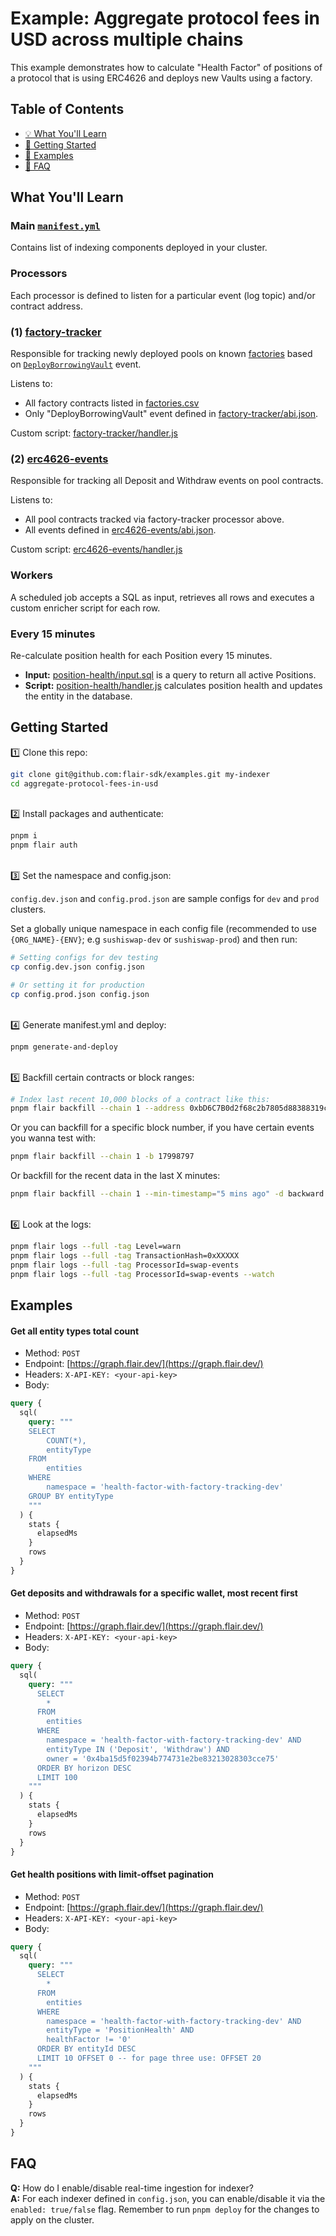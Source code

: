 # Example: Aggregate protocol fees in USD across multiple chains

This example demonstrates how to calculate "Health Factor" of positions of a protocol that is using ERC4626 and deploys new Vaults using a factory.

## Table of Contents

- [💡 What You'll Learn](#what-you'll-learn)
- [🏁 Getting Started](#getting-started)
- [💎 Examples](#examples)
- [🤔 FAQ](#faq)



## What You'll Learn

### Main [`manifest.yml`](./manifest.yml)

Contains list of indexing components deployed in your cluster.

### Processors

Each processor is defined to listen for a particular event (log topic) and/or contract address.

### (1) [factory-tracker](./factory-tracker)

Responsible for tracking newly deployed pools on known [factories](./factories.csv) based on [`DeployBorrowingVault`](./factory-tracker/abi.json) event.

Listens to:

- All factory contracts listed in [factories.csv](./factories.csv)
- Only "DeployBorrowingVault" event defined in [factory-tracker/abi.json](./factory-tracker/abi.json).

Custom script: [factory-tracker/handler.js](./factory-tracker/handler.js)

### (2) [erc4626-events](./erc4626-events)

Responsible for tracking all Deposit and Withdraw events on pool contracts.

Listens to:

- All pool contracts tracked via factory-tracker processor above.
- All events defined in [erc4626-events/abi.json](./erc4626-events/abi.json).

Custom script: [erc4626-events/handler.js](./erc4626-events/handler.js)

### Workers

A scheduled job accepts a SQL as input, retrieves all rows and executes a custom enricher script for each row.

### Every 15 minutes

Re-calculate position health for each Position every 15 minutes.

- **Input:** [position-health/input.sql](./position-health/input.sql) is a query to return all active Positions.
- **Script:** [position-health/handler.js](./position-health/handler.js) calculates position health and updates the entity in the database.



## Getting Started

1️⃣ Clone this repo:

```bash
git clone git@github.com:flair-sdk/examples.git my-indexer
cd aggregate-protocol-fees-in-usd
```

<br /> 
2️⃣ Install packages and authenticate:

```bash
pnpm i
pnpm flair auth
```

<br />
3️⃣ Set the namespace and config.json:

`config.dev.json` and `config.prod.json` are sample configs for `dev` and `prod` clusters.

Set a globally unique namespace in each config file (recommended to use `{ORG_NAME}-{ENV}`; e.g `sushiswap-dev` or `sushiswap-prod`) and then run:

```bash
# Setting configs for dev testing
cp config.dev.json config.json

# Or setting it for production
cp config.prod.json config.json
```

<br />
4️⃣ Generate manifest.yml and deploy:

```bash
pnpm generate-and-deploy
```

<br />
5️⃣ Backfill certain contracts or block ranges:

```bash
# Index last recent 10,000 blocks of a contract like this:
pnpm flair backfill --chain 1 --address 0xbD6C7B0d2f68c2b7805d88388319cfB6EcB50eA9 -d backward --max-blocks 10000
```

Or you can backfill for a specific block number, if you have certain events you wanna test with:

```bash
pnpm flair backfill --chain 1 -b 17998797
```

Or backfill for the recent data in the last X minutes:

```bash
pnpm flair backfill --chain 1 --min-timestamp="5 mins ago" -d backward
```

<br />
6️⃣ Look at the logs:

```bash
pnpm flair logs --full -tag Level=warn
pnpm flair logs --full -tag TransactionHash=0xXXXXX
pnpm flair logs --full -tag ProcessorId=swap-events
pnpm flair logs --full -tag ProcessorId=swap-events --watch
```



## Examples

#### Get all entity types total count

- Method: `POST`
- Endpoint: [https://graph.flair.dev/](https://graph.flair.dev/)
- Headers: `X-API-KEY: <your-api-key>`
- Body:

```graphql
query {
  sql(
    query: """
    SELECT
        COUNT(*),
        entityType
    FROM
        entities
    WHERE
        namespace = 'health-factor-with-factory-tracking-dev'
    GROUP BY entityType
    """
  ) {
    stats {
      elapsedMs
    }
    rows
  }
}
```

#### Get deposits and withdrawals for a specific wallet, most recent first

- Method: `POST`
- Endpoint: [https://graph.flair.dev/](https://graph.flair.dev/)
- Headers: `X-API-KEY: <your-api-key>`
- Body:

```graphql
query {
  sql(
    query: """
      SELECT
        *
      FROM
        entities
      WHERE
        namespace = 'health-factor-with-factory-tracking-dev' AND
        entityType IN ('Deposit', 'Withdraw') AND
        owner = '0x4ba15d5f02394b774731e2be83213028303cce75'
      ORDER BY horizon DESC
      LIMIT 100
    """
  ) {
    stats {
      elapsedMs
    }
    rows
  }
}
```

#### Get health positions with limit-offset pagination

- Method: `POST`
- Endpoint: [https://graph.flair.dev/](https://graph.flair.dev/)
- Headers: `X-API-KEY: <your-api-key>`
- Body:

```graphql
query {
  sql(
    query: """
      SELECT
        *
      FROM
        entities
      WHERE
        namespace = 'health-factor-with-factory-tracking-dev' AND
        entityType = 'PositionHealth' AND
        healthFactor != '0'
      ORDER BY entityId DESC
      LIMIT 10 OFFSET 0 -- for page three use: OFFSET 20
    """
  ) {
    stats {
      elapsedMs
    }
    rows
  }
}
```



## FAQ

**Q:** How do I enable/disable real-time ingestion for indexer? <br />
**A:** For each indexer defined in `config.json`, you can enable/disable it via the `enabled: true/false` flag. Remember to run `pnpm deploy` for the changes to apply on the cluster. <br/><br />

